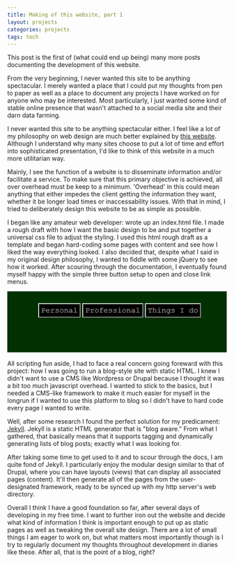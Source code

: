 ```yaml
---
title: Making of this website, part 1
layout: projects
categories: projects
tags: tech
---
```


This post is the first of (what could end up being) many more posts documenting the development of this website.  

<!--more-->

From the very beginning, I never wanted this site to be anything spectacular. I merely wanted a place that I could put my thoughts from pen to paper as well as a place to document any projects I have worked on for anyone who may be interested. Most particularly, I just wanted some kind of stable online presence that wasn't attached to a social media site and their darn data farming.

I never wanted this site to be anything spectacular either.  I feel like a lot of my philosophy on web design are much better explained by <a href="https://motherfuckingwebsite.com/">this website<a/>. Although I understand why many sites choose to put a lot of time and effort into sophisticated presentation, I'd like to think of this website in a much more utilitarian way.

Mainly, I see the function of a website is to disseminate information and/or facilitate a service.  To make sure that this primary objective is achieved, all over overhead must be keep to a minimum. 'Overhead' in this could mean anything that either impedes the client getting the information they want, whether it be longer load times or inaccessability issues. With that in mind, I tried to deliberately design this website to be as simple as possible.

I began like any amateur web developer: wrote up an index.html file. I made a rough draft with how I want the basic design to be and put together a universal css file to adjust the styling. I used this html rough draft as a template and began hard-coding some pages with content and see how I liked the way everything looked. I also decided that, despite what I said in my original design philosophy, I wanted to fiddle with some jQuery to see how it worked. After scouring through the documentation, I eventually found myself happy with the simple three button setup to open and close link menus.

<img src="/assets/img/buttons.gif"/>

All scripting fun aside, I had to face a real concern going foreward with this project: how I was going to run a blog-style site with static HTML. I knew I didn't want to use a CMS like Wordpress or Drupal because I thought it was a bit too much javascript overhead. I wanted to stick to the basics, but I needed a CMS-like framework to make it much easier for myself in the longrun if I wanted to use this platform to blog so I didn't have to hard code every page I wanted to write.

Well, after some research I found the perfect solution for my predicament: <a href="https://jekyllrb.com/">Jekyll</a>. Jekyll is a static HTML generator that is "blog aware." From what I gathered, that basically means that it supports tagging and dynamically generating lists of blog posts; exactly what I was looking for.

After taking some time to get used to it and to scour through the docs, I am quite fond of Jekyll. I particularly enjoy the modular design similar to that of Drupal, where you can have layouts (views) that can display all associated pages (content). It'll then generate all of the pages from the user-designated framework, ready to be synced up with my http server's web directory.

Overall I think I have a good foundation so far, after several days of developing in my free time. I want to further iron out the website and decide what kind of information I think  is important enough to put up as static pages as well as tweaking the overall site design. There are a lot of small things I am eager to work on, but what matters most importantly though is I try to regularly document my thoughts throughout development in diaries like these. After all, that is the point of a blog, right?
